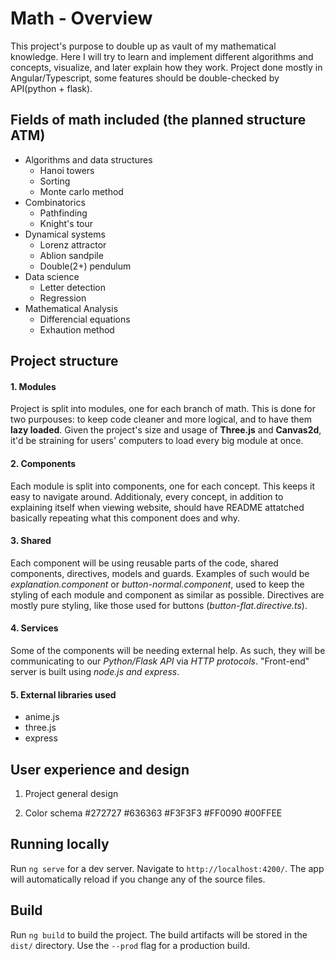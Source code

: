 # Math - Overview

This project's purpose to double up as vault of my mathematical knowledge. Here I will try to learn and implement different algorithms and concepts, visualize, and later explain how they work.
Project done mostly in Angular/Typescript, some features should be double-checked by API(python + flask).

## Fields of math included (the planned structure ATM)

- Algorithms and data structures
    - Hanoi towers
    - Sorting
    - Monte carlo method
- Combinatorics
    - Pathfinding
    - Knight's tour
- Dynamical systems
    - Lorenz attractor
    - Ablion sandpile
    - Double(2+) pendulum
- Data science
    - Letter detection
    - Regression
- Mathematical Analysis
    - Differencial equations
    - Exhaution method

## Project structure

#### 1. Modules
Project is split into modules, one for each branch of math. This is done for two purpouses: to keep code cleaner and more logical, and to have them **lazy loaded**. Given the project's size and usage of **Three.js** and **Canvas2d**, it'd be straining for users' computers to load every big module at once.

#### 2. Components
Each module is split into components, one for each concept. This keeps it easy to navigate around. Additionaly, every concept, in addition to explaining itself when viewing website, should have README attatched basically repeating what this component does and why.

#### 3. Shared
Each component will be using reusable parts of the code, shared components, directives, models and guards. Examples of such would be *explanation.component* or *button-normal.component*, used to keep the styling of each module and component as similar as possible. Directives are mostly pure styling, like those used for buttons (*button-flat.directive.ts*).

#### 4. Services
Some of the components will be needing external help. As such, they will be communicating to our *Python/Flask API* via *HTTP protocols*. "Front-end" server is built using *node.js and express*.

#### 5. External libraries used
- anime.js
- three.js
- express

## User experience and design

1. Project general design

2. Color schema
#272727
#636363
#F3F3F3
#FF0090
#00FFEE

## Running locally

Run `ng serve` for a dev server. Navigate to `http://localhost:4200/`. The app will automatically reload if you change any of the source files. 

## Build

Run `ng build` to build the project. The build artifacts will be stored in the `dist/` directory. Use the `--prod` flag for a production build.
